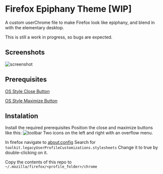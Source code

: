 # Firefox Epiphany Theme [WIP]
A custom userChrome file to make Firefox look like epiphany, and blend in with the elementary desktop.

This is still a work in progress, so bugs are expected.

## Screenshots
![screenshot]()

## Prerequisites
[OS Style Close Button](https://addons.mozilla.org/cs/firefox/addon/os-style-close-window-button/?src=search)

[OS Style Maximize Button](https://addons.mozilla.org/cs/firefox/addon/os-style-maxmize-window-button/)

## Instalation
Install the required prerequisites
Position the close and maximize buttons like this:
![toolbar]() Two icons on the left and right with an overflow menu.

In firefox navigate to [about:config](about:config)
Search for `toolkit.legacyUserProfileCustomizations.stylesheets`
Change it to true by double-clicking on it.

Copy the contents of this repo to `~/.mozilla/firefox/<profile_folder>/chrome`